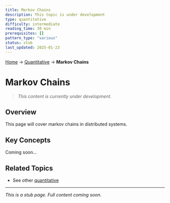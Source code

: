 ```yaml
---
title: Markov Chains
description: This topic is under development
type: quantitative
difficulty: intermediate
reading_time: 30 min
prerequisites: []
pattern_type: "various"
status: stub
last_updated: 2025-01-23
---
```


<!-- Navigation -->
[Home](../index.md) → [Quantitative](index.md) → **Markov Chains**

# Markov Chains

> *This content is currently under development.*

## Overview

This page will cover markov chains in distributed systems.

## Key Concepts

Coming soon...

## Related Topics

- See other [quantitative](index.md)

---

*This is a stub page. Full content coming soon.*
